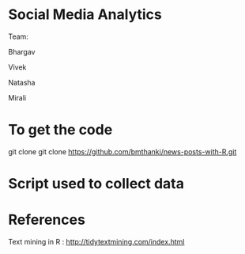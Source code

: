 # Social Media Analytics

Team:

Bhargav

Vivek 

Natasha

Mirali


# To get the code

git clone git clone https://github.com/bmthanki/news-posts-with-R.git

# Script used to collect data



# References

Text mining in R : http://tidytextmining.com/index.html


